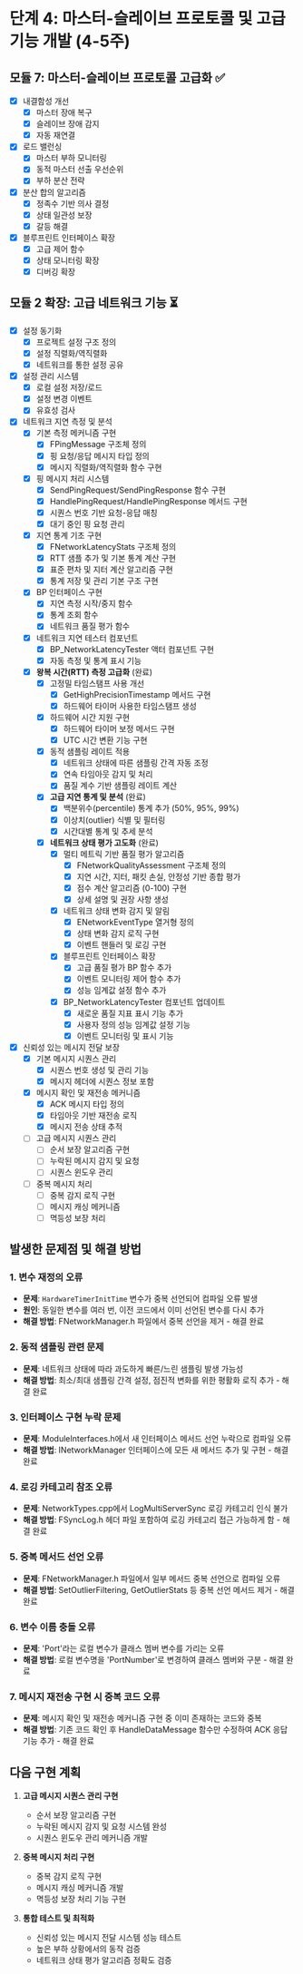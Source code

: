 # 단계 4: 마스터-슬레이브 프로토콜 및 고급 기능 개발 (4-5주)

## 모듈 7: 마스터-슬레이브 프로토콜 고급화 ✅
- [x] 내결함성 개선
  - [x] 마스터 장애 복구
  - [x] 슬레이브 장애 감지
  - [x] 자동 재연결
- [x] 로드 밸런싱
  - [x] 마스터 부하 모니터링
  - [x] 동적 마스터 선출 우선순위
  - [x] 부하 분산 전략
- [x] 분산 합의 알고리즘
  - [x] 정족수 기반 의사 결정
  - [x] 상태 일관성 보장
  - [x] 갈등 해결
- [x] 블루프린트 인터페이스 확장
  - [x] 고급 제어 함수
  - [x] 상태 모니터링 확장
  - [x] 디버깅 확장

## 모듈 2 확장: 고급 네트워크 기능 ⏳
- [x] 설정 동기화
  - [x] 프로젝트 설정 구조 정의
  - [x] 설정 직렬화/역직렬화
  - [x] 네트워크를 통한 설정 공유
- [x] 설정 관리 시스템
  - [x] 로컬 설정 저장/로드
  - [x] 설정 변경 이벤트
  - [x] 유효성 검사
- [x] 네트워크 지연 측정 및 분석
  - [x] 기본 측정 메커니즘 구현
    - [x] FPingMessage 구조체 정의
    - [x] 핑 요청/응답 메시지 타입 정의
    - [x] 메시지 직렬화/역직렬화 함수 구현
  - [x] 핑 메시지 처리 시스템
    - [x] SendPingRequest/SendPingResponse 함수 구현
    - [x] HandlePingRequest/HandlePingResponse 메서드 구현
    - [x] 시퀀스 번호 기반 요청-응답 매칭
    - [x] 대기 중인 핑 요청 관리
  - [x] 지연 통계 기초 구현
    - [x] FNetworkLatencyStats 구조체 정의
    - [x] RTT 샘플 추가 및 기본 통계 계산 구현
    - [x] 표준 편차 및 지터 계산 알고리즘 구현
    - [x] 통계 저장 및 관리 기본 구조 구현
  - [x] BP 인터페이스 구현
    - [x] 지연 측정 시작/중지 함수
    - [x] 통계 조회 함수
    - [x] 네트워크 품질 평가 함수
  - [x] 네트워크 지연 테스터 컴포넌트
    - [x] BP_NetworkLatencyTester 액터 컴포넌트 구현
    - [x] 자동 측정 및 통계 표시 기능
  - [x] **왕복 시간(RTT) 측정 고급화** (완료)
    - [x] 고정밀 타임스탬프 사용 개선
      - [x] GetHighPrecisionTimestamp 메서드 구현
      - [x] 하드웨어 타이머 사용한 타임스탬프 생성
    - [x] 하드웨어 시간 지원 구현
      - [x] 하드웨어 타이머 보정 메서드 구현
      - [x] UTC 시간 변환 기능 구현
    - [x] 동적 샘플링 레이트 적용
      - [x] 네트워크 상태에 따른 샘플링 간격 자동 조정
      - [x] 연속 타임아웃 감지 및 처리
      - [x] 품질 계수 기반 샘플링 레이트 계산
    - [x] **고급 지연 통계 및 분석** (완료)
      - [x] 백분위수(percentile) 통계 추가 (50%, 95%, 99%)
      - [x] 이상치(outlier) 식별 및 필터링
      - [x] 시간대별 통계 및 추세 분석
    - [x] **네트워크 상태 평가 고도화** (완료)
      - [x] 멀티 메트릭 기반 품질 평가 알고리즘
        - [x] FNetworkQualityAssessment 구조체 정의
        - [x] 지연 시간, 지터, 패킷 손실, 안정성 기반 종합 평가
        - [x] 점수 계산 알고리즘 (0-100) 구현
        - [x] 상세 설명 및 권장 사항 생성
      - [x] 네트워크 상태 변화 감지 및 알림
        - [x] ENetworkEventType 열거형 정의
        - [x] 상태 변화 감지 로직 구현
        - [x] 이벤트 핸들러 및 로깅 구현
      - [x] 블루프린트 인터페이스 확장
        - [x] 고급 품질 평가 BP 함수 추가
        - [x] 이벤트 모니터링 제어 함수 추가
        - [x] 성능 임계값 설정 함수 추가
      - [x] BP_NetworkLatencyTester 컴포넌트 업데이트
        - [x] 새로운 품질 지표 표시 기능 추가
        - [x] 사용자 정의 성능 임계값 설정 기능
        - [x] 이벤트 모니터링 및 표시 기능
- [x] 신뢰성 있는 메시지 전달 보장
  - [x] 기본 메시지 시퀀스 관리
    - [x] 시퀀스 번호 생성 및 관리 기능
    - [x] 메시지 헤더에 시퀀스 정보 포함
  - [x] 메시지 확인 및 재전송 메커니즘
    - [x] ACK 메시지 타입 정의
    - [x] 타임아웃 기반 재전송 로직
    - [x] 메시지 전송 상태 추적
  - [ ] 고급 메시지 시퀀스 관리
    - [ ] 순서 보장 알고리즘 구현
    - [ ] 누락된 메시지 감지 및 요청
    - [ ] 시퀀스 윈도우 관리
  - [ ] 중복 메시지 처리
    - [ ] 중복 감지 로직 구현
    - [ ] 메시지 캐싱 메커니즘
    - [ ] 멱등성 보장 처리

## 발생한 문제점 및 해결 방법

### 1. 변수 재정의 오류
- **문제**: `HardwareTimerInitTime` 변수가 중복 선언되어 컴파일 오류 발생
- **원인**: 동일한 변수를 여러 번, 이전 코드에서 이미 선언된 변수를 다시 추가
- **해결 방법**: FNetworkManager.h 파일에서 중복 선언을 제거 - 해결 완료

### 2. 동적 샘플링 관련 문제
- **문제**: 네트워크 상태에 따라 과도하게 빠른/느린 샘플링 발생 가능성
- **해결 방법**: 최소/최대 샘플링 간격 설정, 점진적 변화를 위한 평활화 로직 추가 - 해결 완료

### 3. 인터페이스 구현 누락 문제
- **문제**: ModuleInterfaces.h에서 새 인터페이스 메서드 선언 누락으로 컴파일 오류
- **해결 방법**: INetworkManager 인터페이스에 모든 새 메서드 추가 및 구현 - 해결 완료

### 4. 로깅 카테고리 참조 오류
- **문제**: NetworkTypes.cpp에서 LogMultiServerSync 로깅 카테고리 인식 불가
- **해결 방법**: FSyncLog.h 헤더 파일 포함하여 로깅 카테고리 접근 가능하게 함 - 해결 완료

### 5. 중복 메서드 선언 오류
- **문제**: FNetworkManager.h 파일에서 일부 메서드 중복 선언으로 컴파일 오류
- **해결 방법**: SetOutlierFiltering, GetOutlierStats 등 중복 선언 메서드 제거 - 해결 완료

### 6. 변수 이름 충돌 오류
- **문제**: 'Port'라는 로컬 변수가 클래스 멤버 변수를 가리는 오류
- **해결 방법**: 로컬 변수명을 'PortNumber'로 변경하여 클래스 멤버와 구분 - 해결 완료

### 7. 메시지 재전송 구현 시 중복 코드 오류
- **문제**: 메시지 확인 및 재전송 메커니즘 구현 중 이미 존재하는 코드와 중복
- **해결 방법**: 기존 코드 확인 후 HandleDataMessage 함수만 수정하여 ACK 응답 기능 추가 - 해결 완료

## 다음 구현 계획

1. **고급 메시지 시퀀스 관리 구현**
   - 순서 보장 알고리즘 구현
   - 누락된 메시지 감지 및 요청 시스템 완성
   - 시퀀스 윈도우 관리 메커니즘 개발
   
2. **중복 메시지 처리 구현**
   - 중복 감지 로직 구현
   - 메시지 캐싱 메커니즘 개발
   - 멱등성 보장 처리 기능 구현
   
3. **통합 테스트 및 최적화**
   - 신뢰성 있는 메시지 전달 시스템 성능 테스트
   - 높은 부하 상황에서의 동작 검증
   - 네트워크 상태 평가 알고리즘 정확도 검증
